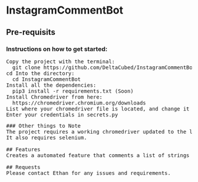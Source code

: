# InstagramCommentBot
## Pre-requisits
### Instructions on how to get started:
<pre>
Copy the project with the terminal:
  git clone https://github.com/DeltaCubed/InstagramCommentBot.git
cd Into the directory:
  cd InstagramCommentBot
Install all the dependencies:
  pip3 install -r requirements.txt (Soon)
Install Chromedriver from here: 
  https://chromedriver.chromium.org/downloads
List where your chromedriver file is located, and change it in the line: "self.driver = webdriver.Chrome({Enter the path Here!});
Enter your credentials in secrets.py  
<pre>
### Other things to Note
The project requires a working chromedriver updated to the latests version of your chrome browser. 
It also requires selenium. 

## Features
Creates a automated feature that comments a list of strings that you can enter on the target of your choice's latest post on Instagram. 

## Requests
Please contact Ethan for any issues and requirements.
